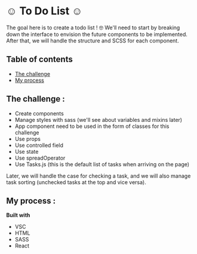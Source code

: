 # ☺️ To Do List ☺️

The goal here is to create a todo list ! 🤓 We'll need to start by breaking down the interface to envision the future components to be implemented. After that, we will handle the structure and SCSS for each component.

## Table of contents

- [The challenge](#the-challenge)
- [My process](#my-process)

## The challenge : 

- Create components
- Manage styles with sass (we'll see about variables and mixins later)
- App component need to be used in the form of classes for this challenge
- Use props
- Use controlled field
- Use state
- Use spreadOperator
- Use Tasks.js (this is the default list of tasks when arriving on the page)

Later, we will handle the case for checking a task, and we will also manage task sorting (unchecked tasks at the top and vice versa).

## My process :

<strong>Built with </strong>
- VSC 
- HTML
- SASS
- React